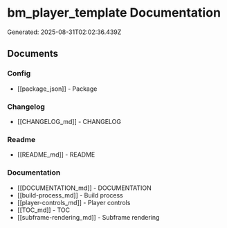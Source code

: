 # bm_player_template Documentation

Generated: 2025-08-31T02:02:36.439Z

## Documents

### Config

- [[package_json]] - Package

### Changelog

- [[CHANGELOG_md]] - CHANGELOG

### Readme

- [[README_md]] - README

### Documentation

- [[DOCUMENTATION_md]] - DOCUMENTATION
- [[build-process_md]] - Build process
- [[player-controls_md]] - Player controls
- [[TOC_md]] - TOC
- [[subframe-rendering_md]] - Subframe rendering

